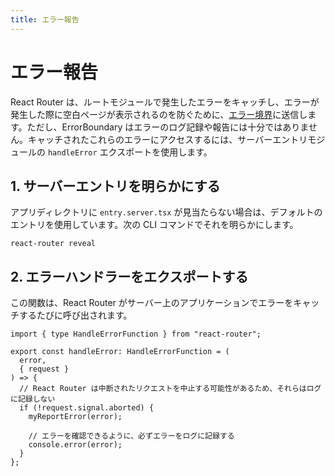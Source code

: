 ```yaml
---
title: エラー報告
---
```


# エラー報告

React Router は、ルートモジュールで発生したエラーをキャッチし、エラーが発生した際に空白ページが表示されるのを防ぐために、[エラー境界](./error-boundary)に送信します。ただし、ErrorBoundary はエラーのログ記録や報告には十分ではありません。キャッチされたこれらのエラーにアクセスするには、サーバーエントリモジュールの `handleError` エクスポートを使用します。

## 1. サーバーエントリを明らかにする

アプリディレクトリに `entry.server.tsx` が見当たらない場合は、デフォルトのエントリを使用しています。次の CLI コマンドでそれを明らかにします。

```shellscript nonumber
react-router reveal
```

## 2. エラーハンドラーをエクスポートする

この関数は、React Router がサーバー上のアプリケーションでエラーをキャッチするたびに呼び出されます。

```tsx filename=entry.server.tsx
import { type HandleErrorFunction } from "react-router";

export const handleError: HandleErrorFunction = (
  error,
  { request }
) => {
  // React Router は中断されたリクエストを中止する可能性があるため、それらはログに記録しない
  if (!request.signal.aborted) {
    myReportError(error);

    // エラーを確認できるように、必ずエラーをログに記録する
    console.error(error);
  }
};
```

